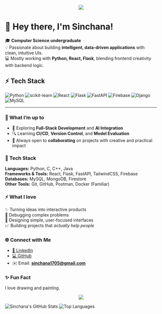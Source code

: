 <p align="center">
  <img src="https://readme-typing-svg.herokuapp.com?font=Share+Tech+Mono&size=25&duration=4000&pause=1000&color=00FF99&center=true&vCenter=true&width=600&lines=Hey+there,+I'm+Sinchana!;AI+%7C+ML+Enthusiast" />
</p>


# 🌸 Hey there, I'm Sinchana!

🎓 **Computer Science undergraduate**  
💡 Passionate about building **intelligent, data-driven applications** with clean, intuitive UIs.  
💻 Mostly working with **Python, React, Flask**, blending frontend creativity with backend logic.

## ⚡ Tech Stack
![Python](https://img.shields.io/badge/Python-000000?style=for-the-badge&logo=python&logoColor=3776AB)
![scikit-learn](https://img.shields.io/badge/scikit--learn-000000?style=for-the-badge&logo=scikitlearn&logoColor=F7931E)
![React](https://img.shields.io/badge/React-000000?style=for-the-badge&logo=react&logoColor=61DAFB)
![Flask](https://img.shields.io/badge/Flask-000000?style=for-the-badge&logo=flask&logoColor=FFFFFF)
![FastAPI](https://img.shields.io/badge/FastAPI-000000?style=for-the-badge&logo=fastapi&logoColor=009688)
![Firebase](https://img.shields.io/badge/Firebase-000000?style=for-the-badge&logo=firebase&logoColor=FFCA28)
![Django](https://img.shields.io/badge/Django-000000?style=for-the-badge&logo=django&logoColor=092E20)
![MySQL](https://img.shields.io/badge/MySQL-000000?style=for-the-badge&logo=mysql&logoColor=4479A1)

---

### 🌱 What I’m up to
- 🚀 Exploring **Full-Stack Development** and **AI Integration**
- 🔍 Learning **CI/CD**, **Version Control**, and **Model Evaluation**
- 💬 Always open to **collaborating** on projects with creative and practical impact


### 🧠 Tech Stack
**Languages:** Python, C, C++, Java  
**Frameworks & Tools:** React, Flask, FastAPI, TailwindCSS, Firebase  
**Databases:** MySQL, MongoDB, Firestore  
**Other Tools:** Git, GitHub, Postman, Docker (Familiar)  


### ⚡ What I love
✨ Turning ideas into interactive products  
🧩 Debugging complex problems  
🎨 Designing simple, user-focused interfaces  
📈 Building projects that *actually help people*


### 🌐 Connect with Me
- [💼 LinkedIn](https://linkedin.com/in/sinchanav)  
- [💻 GitHub](https://github.com/sinch1717)  
- ✉️ Email: **sinchana1705@gmail.com**


### ✨ Fun Fact
I love drawing and painting.

<p align="center">
  <img src="https://github.com/sinch1717/sinch1717/blob/output/github-contribution-grid-snake.svg" />
</p>


![Sinchana's GitHub Stats](https://github-readme-stats.vercel.app/api?username=sinch1717&show_icons=true&bg_color=000000&title_color=ff2da3&text_color=00ff99&icon_color=ff2da3)
![Top Languages](https://github-readme-stats.vercel.app/api/top-langs/?username=sinch1717&layout=compact&bg_color=000000&title_color=ff2da3&text_color=00ff99)

